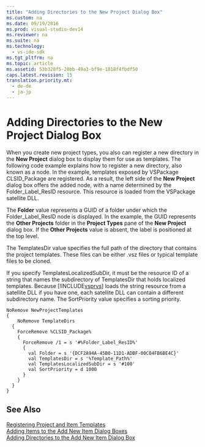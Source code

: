 ```yaml
---
title: "Adding Directories to the New Project Dialog Box"
ms.custom: na
ms.date: 09/19/2016
ms.prod: visual-studio-dev14
ms.reviewer: na
ms.suite: na
ms.technology: 
  - vs-ide-sdk
ms.tgt_pltfrm: na
ms.topic: article
ms.assetid: 53b328f5-20bb-49a3-bf9e-1818f4fbdf50
caps.latest.revision: 15
translation.priority.mt: 
  - de-de
  - ja-jp
---
```

# Adding Directories to the New Project Dialog Box
When you create new project types, you also can register a new directory in the **New Project** dialog box to display them for use as templates. The following code example explains how to register a new directory, also known as a node. In the example, templates exposed by VSPackage CLSID_Package are registered. As a result, the left side of the **New Project** dialog box offers the added node, with a name determined by the Folder_Label_ResID resource. This resource is loaded from the VSPackage satellite DLL.  
  
 The **Folder** value represents a GUID of a folder under which the Folder_Label_ResID node is displayed. In the example, the GUID represents the **Other Projects** folder in the **Project Types** pane of the **New Project** dialog box. If the **Other Projects** value is absent, the label is positioned at the top level.  
  
 The TemplatesDir value specifies the full path of the directory that contains the project templates. These files can be either .vsz files or typical template files to be cloned.  
  
 If you specify TemplatesLocalizedSubDir, it must be the resource ID of a string that names the subdirectory of TemplatesDir that holds localized templates. Because [!INCLUDE[vsprvs](../vs140/includes/vsprvs_md.md)] loads the string resource from a satellite DLL if you have one, each satellite DLL can contain a different subdirectory name. The SortPriority value specifies a sorting priority.  
  
```  
NoRemove NewProjectTemplates  
{  
    NoRemove TemplateDirs  
  {  
    ForceRemove %CLSID_Package%  
    {  
      ForceRemove /1 = s '#%Folder_Label_ResID%'  
      {  
        val Folder = s '{DCF2A94A-45B0-11D1-ADBF-00C04FB6BE4C}'  
        val TemplatesDir = s '%Template_Path%'  
        val TemplatesLocalizedSubDir = s '#100'  
        val SortPriority = d 1000  
      }  
    }  
  }  
}  
```  
  
## See Also  
 [Registering Project and Item Templates](../vs140/Registering-Project-and-Item-Templates.md)   
 [Adding Items to the Add New Item Dialog Boxes](../Topic/Adding%20Items%20to%20the%20Add%20New%20Item%20Dialog%20Boxes.md)   
 [Adding Directories to the Add New Item Dialog Box](../vs140/Adding-Directories-to-the-Add-New-Item-Dialog-Box.md)